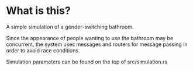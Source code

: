 # What is this?

A simple simulation of a gender-switching bathroom.

Since the appearance of people wanting to use the bathroom may be concurrent, the system uses messages and routers for message passing in order to avoid race conditions.

Simulation parameters can be found on the top of src/simulation.rs
